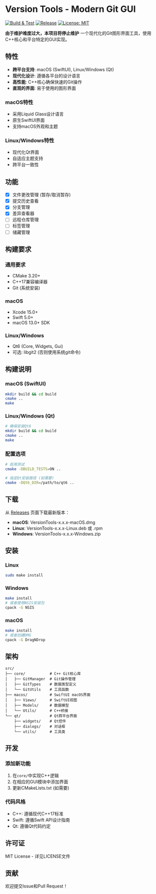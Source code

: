 # Version Tools - Modern Git GUI

[![Build & Test](https://github.com/Zixiao-Tech/VersionTools/actions/workflows/build.yml/badge.svg)](https://github.com/Zixiao-Tech/VersionTools/actions/workflows/build.yml)
[![Release](https://github.com/Zixiao-Tech/VersionTools/actions/workflows/release.yml/badge.svg)](https://github.com/Zixiao-Tech/VersionTools/actions/workflows/release.yml)
[![License: MIT](https://img.shields.io/badge/License-MIT-yellow.svg)](https://opensource.org/licenses/MIT)

**由于维护难度过大，本项目将停止维护**
一个现代化的Git图形界面工具，使用C++核心和平台特定的GUI实现。

## 特性

- **跨平台支持**: macOS (SwiftUI), Linux/Windows (Qt)
- **现代化设计**: 遵循各平台的设计语言
- **高性能**: C++核心确保快速的Git操作
- **直观的界面**: 易于使用的图形界面

### macOS特性
- 采用Liquid Glass设计语言
- 原生SwiftUI界面
- 支持macOS外观和主题

### Linux/Windows特性
- 现代化Qt界面
- 自适应主题支持
- 跨平台一致性

## 功能

- [x] 文件更改管理 (暂存/取消暂存)
- [x] 提交历史查看
- [x] 分支管理
- [x] 差异查看器
- [ ] 远程仓库管理
- [ ] 标签管理
- [ ] 储藏管理

## 构建要求

### 通用要求
- CMake 3.20+
- C++17兼容编译器
- Git (系统安装)

### macOS
- Xcode 15.0+
- Swift 5.0+
- macOS 13.0+ SDK

### Linux/Windows
- Qt6 (Core, Widgets, Gui)
- 可选: libgit2 (否则使用系统git命令)

## 构建说明

### macOS (SwiftUI)
```bash
mkdir build && cd build
cmake ..
make
```

### Linux/Windows (Qt)
```bash
# 确保安装Qt6
mkdir build && cd build
cmake ..
make
```

### 配置选项
```bash
# 启用测试
cmake -DBUILD_TESTS=ON ..

# 指定Qt安装路径 (如需要)
cmake -DQt6_DIR=/path/to/qt6 ..
```

## 下载

从 [Releases](https://github.com/Zixiao-Tech/VersionTools/releases) 页面下载最新版本：
- **macOS**: VersionTools-x.x.x-macOS.dmg
- **Linux**: VersionTools-x.x.x-Linux.deb 或 .rpm
- **Windows**: VersionTools-x.x.x-Windows.zip

## 安装

### Linux
```bash
sudo make install
```

### Windows
```bash
make install
# 或者使用NSIS安装包
cpack -G NSIS
```

### macOS
```bash
make install
# 或者创建DMG
cpack -G DragNDrop
```

## 架构

```
src/
├── core/           # C++ Git核心库
│   ├── GitManager  # Git操作管理
│   ├── GitTypes    # 数据类型定义
│   └── GitUtils    # 工具函数
├── macos/          # SwiftUI macOS界面
│   ├── Views/      # SwiftUI视图
│   ├── Models/     # 数据模型
│   └── Utils/      # C++桥接
└── qt/             # Qt跨平台界面
    ├── widgets/    # Qt控件
    ├── dialogs/    # 对话框
    └── utils/      # 工具类
```

## 开发

### 添加新功能
1. 在`core/`中实现C++逻辑
2. 在相应的GUI模块中添加界面
3. 更新CMakeLists.txt (如需要)

### 代码风格
- C++: 遵循现代C++17标准
- Swift: 遵循Swift API设计指南
- Qt: 遵循Qt代码约定

## 许可证

MIT License - 详见LICENSE文件

## 贡献

欢迎提交Issue和Pull Request！
